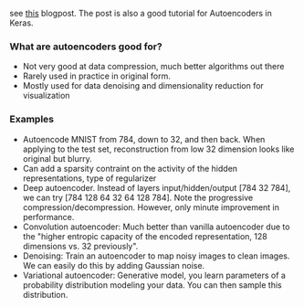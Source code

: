 see [this](https://blog.keras.io/building-autoencoders-in-keras.html) blogpost. The post is also a good tutorial for Autoencoders in Keras.

### What are autoencoders good for?
- Not very good at data compression, much better algorithms out there
- Rarely used in practice in original form.
- Mostly used for data denoising and dimensionality reduction for visualization

### Examples
- Autoencode MNIST from 784, down to 32, and then back. When applying to the test set, reconstruction from low 32 dimension looks like original but blurry.
- Can add a sparsity contraint on the activity of the hidden representations, type of regularizer
- Deep autoencoder. Instead of layers input/hidden/output [784 32 784], we can try [784 128 64 32 64 128 784]. Note the progressive compression/decompression. However, only minute improvement in performance.
- Convolution autoencoder: Much better than vanilla autoencoder due to the "higher entropic capacity of the encoded representation, 128 dimensions vs. 32 previously".
- Denoising: Train an autoencoder to map noisy images to clean images. We can easily do this by adding Gaussian noise.
- Variational autoencoder: Generative model, you learn parameters of a probability distribution modeling your data. You can then sample this distribution.
